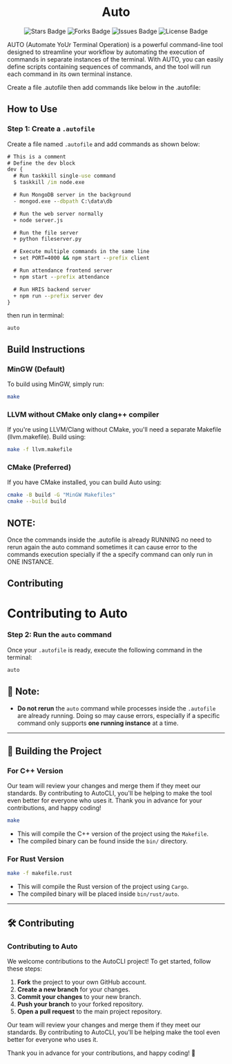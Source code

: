 <div align="center">
  <h1> Auto </h1>
</div>

<p align="center">
  <img src="https://img.shields.io/github/stars/marcuwynu23/Auto.svg" alt="Stars Badge"/>
  <img src="https://img.shields.io/github/forks/marcuwynu23/Auto.svg" alt="Forks Badge"/>
  <img src="https://img.shields.io/github/issues/marcuwynu23/Auto.svg" alt="Issues Badge"/>
  <img src="https://img.shields.io/github/license/marcuwynu23/Auto.svg" alt="License Badge"/>
</p>

AUTO (Automate YoUr Terminal Operation) is a powerful command-line tool designed to streamline your workflow by automating the execution of commands in separate instances of the terminal. With AUTO, you can easily define scripts containing sequences of commands, and the tool will run each command in its own terminal instance.

Create a file .autofile then add commands like below in the .autofile:
## How to Use

### Step 1: Create a `.autofile`

Create a file named `.autofile` and add commands as shown below:

```cmd
# This is a comment
# Define the dev block
dev {
  # Run taskkill single-use command
  $ taskkill /im node.exe

  # Run MongoDB server in the background
  - mongod.exe --dbpath C:\data\db

  # Run the web server normally
  + node server.js

  # Run the file server
  + python fileserver.py

  # Execute multiple commands in the same line
  + set PORT=4000 && npm start --prefix client

  # Run attendance frontend server
  + npm start --prefix attendance

  # Run HRIS backend server
  + npm run --prefix server dev
}
```

then run in terminal:

```
auto
```

## Build Instructions

### MinGW (Default)

To build using MinGW, simply run:

```sh
make
```

### LLVM without CMake only clang++ compiler

If you're using LLVM/Clang without CMake, you'll need a separate Makefile (llvm.makefile). Build using:

```sh
make -f llvm.makefile
```

### CMake (Preferred)

If you have CMake installed, you can build Auto using:

```sh
cmake -B build -G "MinGW Makefiles"
cmake --build build
```

<!-- CONTRIBUTING -->

## NOTE:

Once the commands inside the .autofile is already RUNNING no need to rerun again the auto command sometimes it can cause error to the commands execution
specially if the a specify command can only run in ONE INSTANCE.

## Contributing

# Contributing to Auto
### Step 2: Run the `auto` command

Once your `.autofile` is ready, execute the following command in the terminal:

```sh
auto
```

## 📌 Note:

- **Do not rerun** the `auto` command while processes inside the `.autofile` are already running. Doing so may cause errors, especially if a specific command only supports **one running instance** at a time.

---

## 🚀 Building the Project

### **For C++ Version**

Our team will review your changes and merge them if they meet our standards. By contributing to AutoCLI, you'll be helping to make the tool even better for everyone who uses it. Thank you in advance for your contributions, and happy coding!
```sh
make
```

- This will compile the C++ version of the project using the `Makefile`.
- The compiled binary can be found inside the `bin/` directory.

### **For Rust Version**

```sh
make -f makefile.rust
```

- This will compile the Rust version of the project using `Cargo`.
- The compiled binary will be placed inside `bin/rust/auto`.

---

## 🛠 Contributing

### **Contributing to Auto**

We welcome contributions to the AutoCLI project! To get started, follow these steps:

1. **Fork** the project to your own GitHub account.
2. **Create a new branch** for your changes.
3. **Commit your changes** to your new branch.
4. **Push your branch** to your forked repository.
5. **Open a pull request** to the main project repository.

Our team will review your changes and merge them if they meet our standards. By contributing to AutoCLI, you'll be helping make the tool even better for everyone who uses it.

Thank you in advance for your contributions, and happy coding! 🚀
